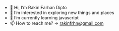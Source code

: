 - 👋 Hi, I’m Rakin Farhan Dipto
- 👀 I’m interested in exploring new things and places
- 🌱 I’m currently learning javascript
- 📫 How to reach me? => rakinfrhn@gmail.com

<!---
rake077/rake077 is a ✨ special ✨ repository because its `README.md` (this file) appears on your GitHub profile.
You can click the Preview link to take a look at your changes.
--->
